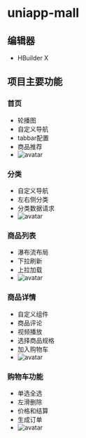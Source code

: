 # uniapp-mall
## 编辑器
- HBuilder X
## 项目主要功能
### 首页
- 轮播图
- 自定义导航
- tabbar配置
- 商品推荐
- ![avatar](./screenshots/1.jpg)
### 分类
- 自定义导航
- 左右侧分类
- 分类数据请求
- ![avatar](./screenshots/2.jpg)
### 商品列表
- 瀑布流布局
- 下拉刷新
- 上拉加载
- ![avatar](./screenshots/5.jpg)
### 商品详情
- 自定义组件
- 商品评论
- 视频播放
- 选择商品规格
- 加入购物车
- ![avatar](./screenshots/4.jpg)
### 购物车功能
- 单选全选
- 左滑删除
- 价格和结算
- 生成订单
- ![avatar](./screenshots/3.jpg)